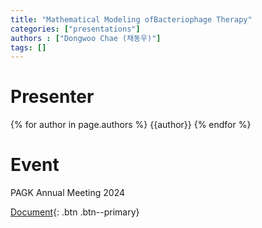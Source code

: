 ```yaml
---
title: "Mathematical Modeling ofBacteriophage Therapy"
categories: ["presentations"]
authors : ["Dongwoo Chae (채동우)"]
tags: []
---
```

# Presenter
{% for author in page.authors %}
{{author}} 
{% endfor %}
# Event
PAGK Annual Meeting 2024

[Document](/assets/presentations/2024-PAGK-CDW.pdf){: .btn .btn--primary}

